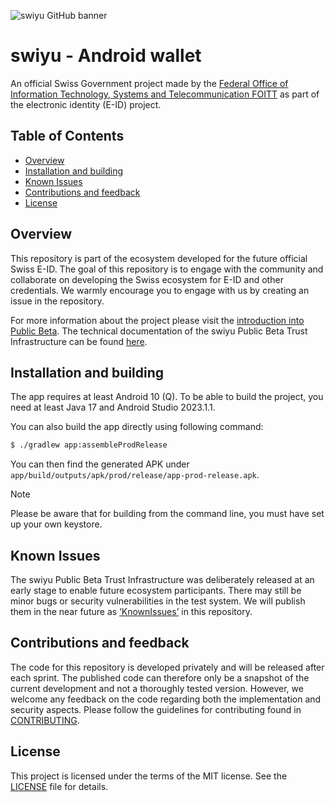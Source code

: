 ![swiyu GitHub banner](https://github.com/swiyu-admin-ch/swiyu-admin-ch.github.io/blob/main/assets/images/github-banner.jpg)

# swiyu - Android wallet

An official Swiss Government project made by the [Federal Office of Information Technology, Systems and Telecommunication FOITT](https://www.bit.admin.ch/)
as part of the electronic identity (E-ID) project.

## Table of Contents

- [Overview](#overview)
- [Installation and building](#installation-and-building)
- [Known Issues](#known-issues)
- [Contributions and feedback](#contributions-and-feedback)
- [License](#license)

## Overview

This repository is part of the ecosystem developed for the future official Swiss E-ID.
The goal of this repository is to engage with the community and collaborate on developing the Swiss ecosystem for E-ID and other credentials.
We warmly encourage you to engage with us by creating an issue in the repository.

For more information about the project please visit the [introduction into Public Beta](https://www.eid.admin.ch/de/public-beta). The technical documentation of the swiyu Public Beta Trust Infrastructure can be found [here](https://swiyu-admin-ch.github.io/).

## Installation and building

The app requires at least Android 10 (Q).
To be able to build the project, you need at least Java 17 and Android Studio 2023.1.1.

You can also build the app directly using following command:

```sh
$ ./gradlew app:assembleProdRelease
```

You can then find the generated APK under `app/build/outputs/apk/prod/release/app-prod-release.apk`.

> [!NOTE]
> Please be aware that for building from the command line, you must have set up your own keystore.

## Known Issues

The swiyu Public Beta Trust Infrastructure was deliberately released at an early stage to enable future ecosystem participants. There may still be minor bugs or security vulnerabilities in the test system. We will publish them in the near future as [‘KnownIssues’](https://github.com/swiyu-admin-ch/eidch-android-wallet/issues?q=is%3Aissue%20state%3Aopen%20type%3AKnownIssue) in this repository.

## Contributions and feedback

The code for this repository is developed privately and will be released after each sprint. The published code can therefore only be a snapshot of the current development and not a thoroughly tested version. However, we welcome any feedback on the code regarding both the implementation and security aspects. Please follow the guidelines for contributing found in [CONTRIBUTING](./CONTRIBUTING.md).

## License

This project is licensed under the terms of the MIT license. See the [LICENSE](LICENSE) file for details.
